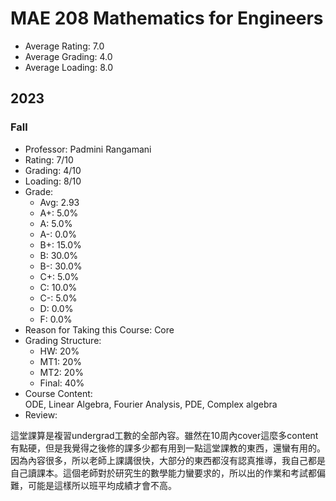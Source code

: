# MAE 208 Mathematics for Engineers
- Average Rating: 7.0
- Average Grading: 4.0
- Average Loading: 8.0
## 2023
### Fall
- Professor: Padmini Rangamani
- Rating: 7/10
- Grading: 4/10
- Loading: 8/10
- Grade:
  - Avg: 2.93
  - A+: 5.0%
  - A: 5.0%
  - A-: 0.0%
  - B+: 15.0%
  - B: 30.0%
  - B-: 30.0%
  - C+: 5.0%
  - C: 10.0%
  - C-: 5.0%
  - D: 0.0%
  - F: 0.0%
- Reason for Taking this Course: Core
- Grading Structure:
  - HW: 20%
  - MT1: 20%
  - MT2: 20%
  - Final: 40%
- Course Content:  
ODE, Linear Algebra, Fourier Analysis, PDE, Complex algebra
- Review:  
<p>這堂課算是複習undergrad工數的全部內容。雖然在10周內cover這麼多content有點硬，但是我覺得之後修的課多少都有用到一點這堂課教的東西，還蠻有用的。因為內容很多，所以老師上課講很快，大部分的東西都沒有認真推導，我自己都是自己讀課本。這個老師對於研究生的數學能力蠻要求的，所以出的作業和考試都偏難，可能是這樣所以班平均成績才會不高。</p>
